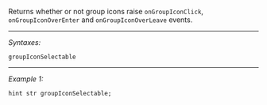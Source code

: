 Returns whether or not group icons raise `onGroupIconClick`, `onGroupIconOverEnter` and `onGroupIconOverLeave` events.


---
*Syntaxes:*

`groupIconSelectable`

---
*Example 1:*

```sqf
hint str groupIconSelectable;
```